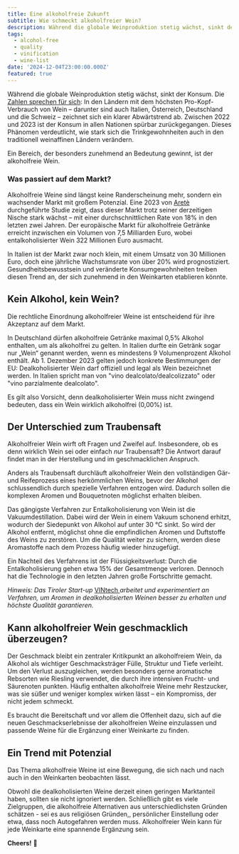 ```yaml
---
title: Eine alkoholfreie Zukunft
subtitle: Wie schmeckt alkoholfreier Wein?
description: Während die globale Weinproduktion stetig wächst, sinkt der Konsum. Ein Bereich, der besonders zunehmend an Bedeutung gewinnt, ist der alkoholfreie Wein.
tags:
  - alcohol-free
  - quality
  - vinification
  - wine-list
date: '2024-12-04T23:00:00.000Z'
featured: true
---
```


Während die globale Weinproduktion stetig wächst, sinkt der Konsum. Die [Zahlen sprechen für sich](https://de.statista.com/statistik/daten/studie/73965/umfrage/weinkonsum-pro-kopf-ausgewaehlter-laender-im-jahr-2007/#:~\:text=Die%20Weintrinker%2DNation%20Nummer%201,2023%20bei%20rund%20221%20Litern.): In den Ländern mit dem höchsten Pro-Kopf-Verbrauch von Wein – darunter sind auch Italien, Österreich, Deutschland und die Schweiz – zeichnet sich ein klarer Abwärtstrend ab. Zwischen 2022 und 2023 ist der Konsum in allen Nationen spürbar zurückgegangen. Dieses Phänomen verdeutlicht, wie stark sich die Trinkgewohnheiten auch in den traditionell weinaffinen Ländern verändern.

Ein Bereich, der besonders zunehmend an Bedeutung gewinnt, ist der alkoholfreie Wein.

### **Was passiert auf dem Markt?**

Alkoholfreie Weine sind längst keine Randerscheinung mehr, sondern ein wachsender Markt mit großem Potenzial. Eine 2023 von [Aretè ](https://www.areteagrifood.com/)durchgeführte Studie zeigt, dass dieser Markt trotz seiner derzeitigen Nische stark wächst – mit einer durchschnittlichen Rate von 18% in den letzten zwei Jahren. Der europäische Markt für alkoholfreie Getränke erreicht inzwischen ein Volumen von 7,5 Milliarden Euro, wobei entalkoholisierter Wein 322 Millionen Euro ausmacht.

In Italien ist der Markt zwar noch klein, mit einem Umsatz von 30 Millionen Euro, doch eine jährliche Wachstumsrate von über 20% wird prognostiziert. Gesundheitsbewusstsein und veränderte Konsumgewohnheiten treiben diesen Trend an, der sich zunehmend in den Weinkarten etablieren könnte.

## Kein Alkohol, kein Wein?

Die rechtliche Einordnung alkoholfreier Weine ist entscheidend für ihre Akzeptanz auf dem Markt.

In Deutschland dürfen alkoholfreie Getränke maximal 0,5% Alkohol enthalten, um als alkoholfrei zu gelten. In Italien durfte ein Getränk sogar nur „Wein“ genannt werden, wenn es mindestens 9 Volumenprozent Alkohol enthält. Ab 1. Dezember 2023 gelten jedoch konkrete Bestimmungen der EU: Dealkoholisierter Wein darf offiziell und legal als Wein bezeichnet werden. In Italien spricht man von "vino dealcolato/dealcolizzato" oder "vino parzialmente dealcolato".

Es gilt also Vorsicht, denn dealkoholisierter Wein muss nicht zwingend bedeuten, dass ein Wein wirklich alkoholfrei (0,00%) ist.

## Der Unterschied zum Traubensaft

Alkoholfreier Wein wirft oft Fragen und Zweifel auf. Insbesondere, ob es denn wirklich Wein sei oder einfach _nur_ Traubensaft? Die Antwort darauf findet man in der Herstellung und im geschmacklichen Anspruch.

Anders als Traubensaft durchläuft alkoholfreier Wein den vollständigen Gär- und Reifeprozess eines herkömmlichen Weins, bevor der Alkohol schlussendlich durch spezielle Verfahren entzogen wird. Dadurch sollen die komplexen Aromen und Bouquetnoten möglichst erhalten bleiben.

Das gängigste Verfahren zur Entalkoholisierung von Wein ist die Vakuumdestillation. Dabei wird der Wein in einem Vakuum schonend erhitzt, wodurch der Siedepunkt von Alkohol auf unter 30 °C sinkt. So wird der Alkohol entfernt, möglichst ohne die empfindlichen Aromen und Duftstoffe des Weins zu zerstören. Um die Qualität weiter zu sichern, werden diese Aromastoffe nach dem Prozess häufig wieder hinzugefügt.

Ein Nachteil des Verfahrens ist der Flüssigkeitsverlust: Durch die Entalkoholisierung gehen etwa 15% der Gesamtmenge verloren. Dennoch hat die Technologie in den letzten Jahren große Fortschritte gemacht.

_Hinweis: Das Tiroler Start-up_ [VINtech ](https://www.vintech.at/)_arbeitet und experimentiert an Verfahren, um Aromen in dealkoholisierten Weinen besser zu erhalten und höchste Qualität garantieren._

## **Kann alkoholfreier Wein geschmacklich überzeugen?**

Der Geschmack bleibt ein zentraler Kritikpunkt an alkoholfreiem Wein, da Alkohol als wichtiger Geschmacksträger Fülle, Struktur und Tiefe verleiht. Um den Verlust auszugleichen, werden besonders gerne aromatische Rebsorten wie Riesling verwendet, die durch ihre intensiven Frucht- und Säurenoten punkten. Häufig enthalten alkoholfreie Weine mehr Restzucker, was sie süßer und weniger komplex wirken lässt – ein Kompromiss, der nicht jedem schmeckt.

Es braucht die Bereitschaft und vor allem die Offenheit dazu, sich auf die neuen Geschmackserlebnisse der alkoholfreien Weine einzulassen und passende Weine für die Ergänzung einer Weinkarte zu finden.

## **Ein Trend mit Potenzial**

Das Thema alkoholfreie Weine ist eine Bewegung, die sich nach und nach auch in den Weinkarten beobachten lässt.

Obwohl die dealkoholisierten Weine derzeit einen geringen Marktanteil haben, sollten sie nicht ignoriert werden. Schließlich gibt es viele Zielgruppen, die alkoholfreie Alternativen aus unterschiedlichsten Gründen schätzen - sei es aus religiösen Gründen,, persönlicher Einstellung oder etwa, dass noch Autogefahren werden muss. Alkoholfreier Wein kann für jede Weinkarte eine spannende Ergänzung sein.

**Cheers!** 🍷
